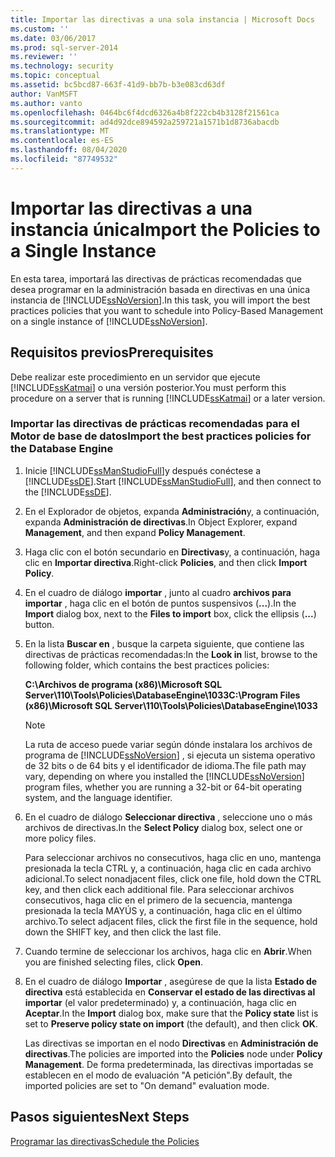 ```yaml
---
title: Importar las directivas a una sola instancia | Microsoft Docs
ms.custom: ''
ms.date: 03/06/2017
ms.prod: sql-server-2014
ms.reviewer: ''
ms.technology: security
ms.topic: conceptual
ms.assetid: bc5bcd87-663f-41d9-bb7b-b3e083cd63df
author: VanMSFT
ms.author: vanto
ms.openlocfilehash: 0464bc6f4dcd6326a4b8f222cb4b3128f21561ca
ms.sourcegitcommit: ad4d92dce894592a259721a1571b1d8736abacdb
ms.translationtype: MT
ms.contentlocale: es-ES
ms.lasthandoff: 08/04/2020
ms.locfileid: "87749532"
---
```

# <a name="import-the-policies-to-a-single-instance"></a><span data-ttu-id="42785-102">Importar las directivas a una instancia única</span><span class="sxs-lookup"><span data-stu-id="42785-102">Import the Policies to a Single Instance</span></span>
  <span data-ttu-id="42785-103">En esta tarea, importará las directivas de prácticas recomendadas que desea programar en la administración basada en directivas en una única instancia de [!INCLUDE[ssNoVersion](../includes/ssnoversion-md.md)].</span><span class="sxs-lookup"><span data-stu-id="42785-103">In this task, you will import the best practices policies that you want to schedule into Policy-Based Management on a single instance of [!INCLUDE[ssNoVersion](../includes/ssnoversion-md.md)].</span></span>  
  
## <a name="prerequisites"></a><span data-ttu-id="42785-104">Requisitos previos</span><span class="sxs-lookup"><span data-stu-id="42785-104">Prerequisites</span></span>  
 <span data-ttu-id="42785-105">Debe realizar este procedimiento en un servidor que ejecute [!INCLUDE[ssKatmai](../includes/sskatmai-md.md)] o una versión posterior.</span><span class="sxs-lookup"><span data-stu-id="42785-105">You must perform this procedure on a server that is running [!INCLUDE[ssKatmai](../includes/sskatmai-md.md)] or a later version.</span></span>  
  
### <a name="import-the-best-practices-policies-for-the-database-engine"></a><span data-ttu-id="42785-106">Importar las directivas de prácticas recomendadas para el Motor de base de datos</span><span class="sxs-lookup"><span data-stu-id="42785-106">Import the best practices policies for the Database Engine</span></span>  
  
1.  <span data-ttu-id="42785-107">Inicie [!INCLUDE[ssManStudioFull](../includes/ssmanstudiofull-md.md)]y después conéctese a [!INCLUDE[ssDE](../includes/ssde-md.md)].</span><span class="sxs-lookup"><span data-stu-id="42785-107">Start [!INCLUDE[ssManStudioFull](../includes/ssmanstudiofull-md.md)], and then connect to the [!INCLUDE[ssDE](../includes/ssde-md.md)].</span></span>  
  
2.  <span data-ttu-id="42785-108">En el Explorador de objetos, expanda **Administración**y, a continuación, expanda **Administración de directivas**.</span><span class="sxs-lookup"><span data-stu-id="42785-108">In Object Explorer, expand **Management**, and then expand **Policy Management**.</span></span>  
  
3.  <span data-ttu-id="42785-109">Haga clic con el botón secundario en **Directivas**y, a continuación, haga clic en **Importar directiva**.</span><span class="sxs-lookup"><span data-stu-id="42785-109">Right-click **Policies**, and then click **Import Policy**.</span></span>  
  
4.  <span data-ttu-id="42785-110">En el cuadro de diálogo **importar** , junto al cuadro **archivos para importar** , haga clic en el botón de puntos suspensivos (**...**).</span><span class="sxs-lookup"><span data-stu-id="42785-110">In the **Import** dialog box, next to the **Files to import** box, click the ellipsis (**...**) button.</span></span>  
  
5.  <span data-ttu-id="42785-111">En la lista **Buscar en** , busque la carpeta siguiente, que contiene las directivas de prácticas recomendadas:</span><span class="sxs-lookup"><span data-stu-id="42785-111">In the **Look in** list, browse to the following folder, which contains the best practices policies:</span></span>  
  
     <span data-ttu-id="42785-112">**C:\Archivos de programa (x86)\Microsoft SQL Server\110\Tools\Policies\DatabaseEngine\1033**</span><span class="sxs-lookup"><span data-stu-id="42785-112">**C:\Program Files (x86)\Microsoft SQL Server\110\Tools\Policies\DatabaseEngine\1033**</span></span>  
  
    > [!NOTE]  
    >  <span data-ttu-id="42785-113">La ruta de acceso puede variar según dónde instalara los archivos de programa de [!INCLUDE[ssNoVersion](../includes/ssnoversion-md.md)] , si ejecuta un sistema operativo de 32 bits o de 64 bits y el identificador de idioma.</span><span class="sxs-lookup"><span data-stu-id="42785-113">The file path may vary, depending on where you installed the [!INCLUDE[ssNoVersion](../includes/ssnoversion-md.md)] program files, whether you are running a 32-bit or 64-bit operating system, and the language identifier.</span></span>  
  
6.  <span data-ttu-id="42785-114">En el cuadro de diálogo **Seleccionar directiva** , seleccione uno o más archivos de directivas.</span><span class="sxs-lookup"><span data-stu-id="42785-114">In the **Select Policy** dialog box, select one or more policy files.</span></span>  
  
     <span data-ttu-id="42785-115">Para seleccionar archivos no consecutivos, haga clic en uno, mantenga presionada la tecla CTRL y, a continuación, haga clic en cada archivo adicional.</span><span class="sxs-lookup"><span data-stu-id="42785-115">To select nonadjacent files, click one file, hold down the CTRL key, and then click each additional file.</span></span> <span data-ttu-id="42785-116">Para seleccionar archivos consecutivos, haga clic en el primero de la secuencia, mantenga presionada la tecla MAYÚS y, a continuación, haga clic en el último archivo.</span><span class="sxs-lookup"><span data-stu-id="42785-116">To select adjacent files, click the first file in the sequence, hold down the SHIFT key, and then click the last file.</span></span>  
  
7.  <span data-ttu-id="42785-117">Cuando termine de seleccionar los archivos, haga clic en **Abrir**.</span><span class="sxs-lookup"><span data-stu-id="42785-117">When you are finished selecting files, click **Open**.</span></span>  
  
8.  <span data-ttu-id="42785-118">En el cuadro de diálogo **Importar** , asegúrese de que la lista **Estado de directiva** está establecida en **Conservar el estado de las directivas al importar** (el valor predeterminado) y, a continuación, haga clic en **Aceptar**.</span><span class="sxs-lookup"><span data-stu-id="42785-118">In the **Import** dialog box, make sure that the **Policy state** list is set to **Preserve policy state on import** (the default), and then click **OK**.</span></span>  
  
     <span data-ttu-id="42785-119">Las directivas se importan en el nodo **Directivas** en **Administración de directivas**.</span><span class="sxs-lookup"><span data-stu-id="42785-119">The policies are imported into the **Policies** node under **Policy Management**.</span></span> <span data-ttu-id="42785-120">De forma predeterminada, las directivas importadas se establecen en el modo de evaluación "A petición".</span><span class="sxs-lookup"><span data-stu-id="42785-120">By default, the imported policies are set to "On demand" evaluation mode.</span></span>  
  
## <a name="next-steps"></a><span data-ttu-id="42785-121">Pasos siguientes</span><span class="sxs-lookup"><span data-stu-id="42785-121">Next Steps</span></span>  
 [<span data-ttu-id="42785-122">Programar las directivas</span><span class="sxs-lookup"><span data-stu-id="42785-122">Schedule the Policies</span></span>](../../2014/tutorials/schedule-the-policies.md)  
  
  
